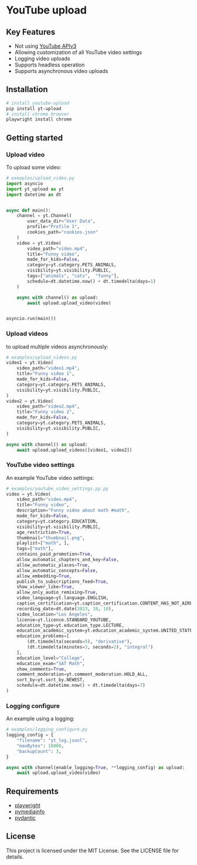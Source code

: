 # YouTube upload

## Key Features

-   Not using [YouTube APIv3](https://developers.google.com/youtube/)
-   Allowing customization of all YouTube video settings
-   Logging video uploads
-   Supports headless operation
-   Supports asynchronous video uploads

## Installation

```sh
# install youtube-upload
pip install yt-upload
# install chrome browser
playwright install chrome 
```

## Getting started

### Upload video

To upload some video:

``` python
# exmaples/upload_video.py
import asyncio
import yt_upload as yt
import datetime as dt


async def main():
    channel = yt.Channel(
        user_data_dir="User Data",
        profile="Profile 1",
        cookies_path="cookies.json"
    )
    video = yt.Video(
        video_path="video.mp4",
        title="Funny video",
        made_for_kids=False,
        category=yt.category.PETS_ANIMALS,
        visibility=yt.visibility.PUBLIC,
        tags=["animals", "cats",  "funny"],
        schedule=dt.datetime.now() + dt.timedelta(days=1)
    )

    async with channel() as upload:
        await upload.upload_video(video)


asyncio.run(main())
```

### Upload videos

to upload multiple videos asynchronously:

``` python
# examples/upload_videos.py
video1 = yt.Video(
    video_path="video1.mp4",
    title="Funny video 1",
    made_for_kids=False,
    category=yt.category.PETS_ANIMALS,
    visibility=yt.visibility.PUBLIC,
)
video2 = yt.Video(
    video_path="video2.mp4",
    title="Funny video 2",
    made_for_kids=False,
    category=yt.category.PETS_ANIMALS,
    visibility=yt.visibility.PUBLIC,
)

async with channel() as upload:
    await upload.upload_videos([video1, video2])
```

### YouTube video settings

An example YouTube video settings:

``` python
# examples/youtube_video_settings.py.py
video = yt.Video(
    video_path="video.mp4",
    title="Funny video",
    description="Funny video about math #math",
    made_for_kids=False,
    category=yt.category.EDUCATION,
    visibility=yt.visibility.PUBLIC,
    age_restriction=True,
    thumbnail="thumbnail.png",
    playlist=["math", ],
    tags=["math"],
    contains_paid_promotion=True,
    allow_automatic_chapters_and_key=False,
    allow_automatic_places=True,
    allow_automatic_concepts=False,
    allow_embedding=True,
    publish_to_subscriptions_feed=True,
    show_viewer_like=True,
    allow_only_audio_remixing=True,
    video_language=yt.language.ENGLISH,
    caption_certification=yt.caption_certification.CONTENT_HAS_NOT_AIRED,
    recording_date=dt.date(2023, 10, 10),
    video_location="Los Angeles",
    license=yt.licence.STANDARD_YOUTUBE,
    education_type=yt.education_type.LECTURE,
    education_academic_system=yt.education_academic_system.UNITED_STATES,
    education_problems=[
        (dt.timedelta(seconds=5), "derivative"),
        (dt.timedelta(minutes=3, seconds=2), "integral")
    ],
    education_level="College",
    education_exam="SAT Math",
    show_comments=True,
    comment_moderation=yt.comment_moderation.HOLD_ALL,
    sort_by=yt.sort_by.NEWEST,
    schedule=dt.datetime.now() + dt.timedelta(days=7)    
)
```

### Logging configure

An example using a logging:

``` python
# examples/logging_configure.py
logging_config = {
    "filename": "yt_log.jsonl",
    "maxBytes": 10000,
    "backupCount": 3,
}

async with channel(enable_logging=True, **logging_config) as upload:
    await upload.upload_video(video)
```

## Requirements

-   [playwright](https://playwright.dev/python/docs/intro)
-   [pymediainfo](https://pypi.org/project/pymediainfo/)
-   [pydantic](https://docs.pydantic.dev/latest/install/)

## License

This project is licensed under the MIT License. See the LICENSE file for
details.
